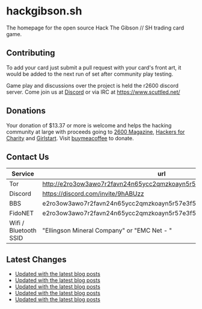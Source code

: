# hackgibson.sh
The homepage for the open source Hack The Gibson // SH trading card game.


## Contributing

To add your card just submit a pull request with your card's front art, it would be added to the next run of set after community play testing.

Game play and discussions over the project is held the r2600 discord server. Come join us at [Discord](https://discord.com/invite/9hABUzz) or via IRC at https://www.scuttled.net/


## Donations

Your donation of $13.37 or more is welcome and helps the hacking community at large with proceeds going to [2600 Magazine](https://2600.com/), [Hackers for Charity](https://hackersforcharity.org) and [Girlstart](https://girlstart.org).  Visit [buymeacoffee](https://www.buymeacoffee.com/hackgibson.sh) to donate.


## Contact Us

Service | url
-|-
Tor | http://e2ro3ow3awo7r2favn24n65ycc2qmzkoayn5r57e3f56nvjwdcgg32ad.onion
Discord | https://discord.com/invite/9hABUzz
BBS | e2ro3ow3awo7r2favn24n65ycc2qmzkoayn5r57e3f56nvjwdcgg32ad.onion:23
FidoNET | e2ro3ow3awo7r2favn24n65ycc2qmzkoayn5r57e3f56nvjwdcgg32ad.onion:24554
Wifi / Bluetooth SSID | "Ellingson Mineral Company" or "EMC Net - <fidonet address>"

## Latest Changes
<!-- BLOG-POST-LIST:START -->
- [Updated with the latest blog posts](https://github.com/DFW2600/hackgibson.sh/commit/4a5278906a5e26702a050de2d5b9081386d0ffb0)
- [Updated with the latest blog posts](https://github.com/DFW2600/hackgibson.sh/commit/a0a4f29f8bbf7332ce2cde7021050e69927a8a55)
- [Updated with the latest blog posts](https://github.com/DFW2600/hackgibson.sh/commit/79ba3b293c9f8e77e9622a563fe197357589330d)
- [Updated with the latest blog posts](https://github.com/DFW2600/hackgibson.sh/commit/566c91f6250aab288920d4a40ab17184def677a2)
- [Updated with the latest blog posts](https://github.com/DFW2600/hackgibson.sh/commit/b2239f5463915b0c6e18a3722d9e715644c3f8e4)
<!-- BLOG-POST-LIST:END -->
